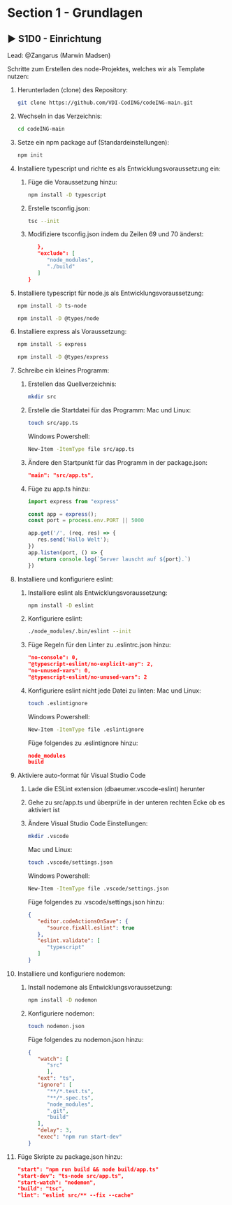 # Section 1 - Grundlagen

## :arrow_forward: S1D0 - Einrichtung

Lead: @Zangarus (Marwin Madsen)

Schritte zum Erstellen des node-Projektes, welches wir als Template nutzen:

1. Herunterladen (clone) des Repository: 

   ```sh
   git clone https://github.com/VDI-CodING/codeING-main.git
   ```

1. Wechseln in das Verzeichnis:

   ```sh
   cd codeING-main
   ```

1. Setze ein npm package auf (Standardeinstellungen):

   ```sh
   npm init
   ```

1. Installiere typescript und richte es als Entwicklungsvoraussetzung ein:
   1. Füge die Voraussetzung hinzu:

      ```sh
      npm install -D typescript
      ```

   1. Erstelle tsconfig.json:

      ```sh
      tsc --init
      ```

   1. Modifiziere tsconfig.json indem du Zeilen 69 und 70 änderst:

      ```json
         },
         "exclude": [
            "node_modules",
            "./build"
         ]
      }
      ```

1. Installiere typescript für node.js als Entwicklungsvoraussetzung:

   ```sh
   npm install -D ts-node
   ```

   ```sh
   npm install -D @types/node
   ```

1. Installiere express als Voraussetzung:

   ```sh
   npm install -S express
   ```

   ```sh
   npm install -D @types/express
   ```

1. Schreibe ein kleines Programm:
   1. Erstellen das Quellverzeichnis:

      ```sh
      mkdir src
      ```

   1. Erstelle die Startdatei für das Programm:
      Mac und Linux:

      ```sh
      touch src/app.ts
      ```

      Windows Powershell:

      ```sh
      New-Item -ItemType file src/app.ts
      ```

   1. Ändere den Startpunkt für das Programm in der package.json:

      ```json
      "main": "src/app.ts",
      ```

   1. Füge zu app.ts hinzu:

      ```ts
      import express from "express"

      const app = express();
      const port = process.env.PORT || 5000

      app.get('/', (req, res) => {
         res.send('Hallo Welt');
      })
      app.listen(port, () => {
         return console.log(`Server lauscht auf ${port}.`)
      })
      ```

1. Installiere und konfiguriere eslint:
   1. Installiere eslint als Entwicklungsvoraussetzung:

      ```sh
      npm install -D eslint
      ```

   1. Konfiguriere eslint:

      ```sh
      ./node_modules/.bin/eslint --init
      ```

   1. Füge Regeln für den Linter zu .eslintrc.json hinzu:

      ```json
      "no-console": 0,
      "@typescript-eslint/no-explicit-any": 2,
      "no-unused-vars": 0,
      "@typescript-eslint/no-unused-vars": 2
      ```

   1. Konfiguriere eslint nicht jede Datei zu linten:
      Mac und Linux:

      ```sh
      touch .eslintignore
      ```

      Windows Powershell:

      ```sh
      New-Item -ItemType file .eslintignore
      ```

      Füge folgendes zu .eslintignore hinzu:

      ```json
      node_modules
      build
      ```

1. Aktiviere auto-format für Visual Studio Code
   1. Lade die ESLint extension (dbaeumer.vscode-eslint) herunter
   1. Gehe zu src/app.ts und überprüfe in der unteren rechten Ecke ob es aktiviert ist
   1. Ändere Visual Studio Code Einstellungen:

      ```sh
      mkdir .vscode
      ```

      Mac und Linux:

      ```sh
      touch .vscode/settings.json
      ```

      Windows Powershell:

      ```sh
      New-Item -ItemType file .vscode/settings.json
      ```

      Füge folgendes zu .vscode/settings.json hinzu:

      ```json
      {
         "editor.codeActionsOnSave": {
            "source.fixAll.eslint": true
         },
         "eslint.validate": [
            "typescript"
         ]
      }
      ```

1. Installiere und konfiguriere nodemon:
   1. Install nodemone als Entwicklungsvoraussetzung:

      ```sh
      npm install -D nodemon
      ```

   1. Konfiguriere nodemon:

      ```sh
      touch nodemon.json
      ```

      Füge folgendes zu nodemon.json hinzu:

      ```json
      {
         "watch": [
            "src"
            ],
         "ext": "ts",
         "ignore": [
            "**/*.test.ts",
            "**/*.spec.ts",
            "node_modules",
            ".git",
            "build"
         ],
         "delay": 3,
         "exec": "npm run start-dev"
      }
      ```

1. Füge Skripte zu package.json hinzu:

   ```json
   "start": "npm run build && node build/app.ts"
   "start-dev": "ts-node src/app.ts",
   "start-watch": "nodemon",
   "build": "tsc",
   "lint": "eslint src/** --fix --cache"
   ```
